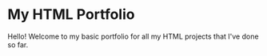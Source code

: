 # My HTML Portfolio
Hello! Welcome to my basic portfolio for all my HTML projects that I've done so far.
